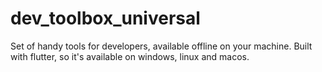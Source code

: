 # dev_toolbox_universal
Set of handy tools for developers, available offline on your machine. Built with flutter, so it's available on windows, linux and macos. 
